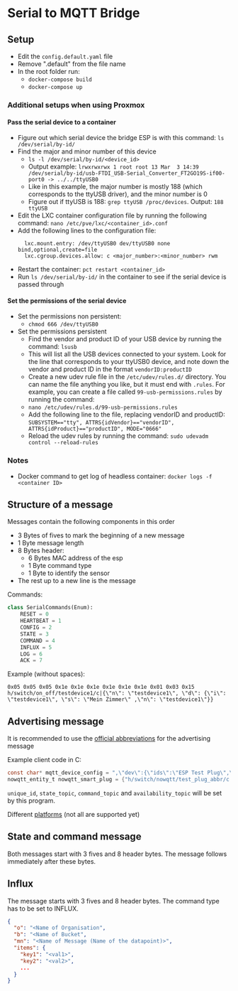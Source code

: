 # Serial to MQTT Bridge

## Setup
- Edit the `config.default.yaml` file
- Remove ".default" from the file name
- In the root folder run:
  - `docker-compose build`
  - `docker-compose up`

### Additional setups when using Proxmox

#### Pass the serial device to a container

- Figure out which serial device the bridge ESP is with this command: `ls /dev/serial/by-id/`
- Find the major and minor number of this device
  - `ls -l /dev/serial/by-id/<device_id>`
  - Output example: `lrwxrwxrwx 1 root root 13 Mar  3 14:39 /dev/serial/by-id/usb-FTDI_USB-Serial_Converter_FT2GO19S-if00-port0 -> ../../ttyUSB0`
  - Like in this example, the major number is mostly 188 (which corresponds to the ttyUSB driver), and the minor number is 0
  - Figure out if ttyUSB is 188: `grep ttyUSB /proc/devices`. Output: `188 ttyUSB`
- Edit the LXC container configuration file by running the following command: `nano /etc/pve/lxc/<container_id>.conf`
- Add the following lines to the configuration file: 
  ```shell
    lxc.mount.entry: /dev/ttyUSB0 dev/ttyUSB0 none bind,optional,create=file
    lxc.cgroup.devices.allow: c <major_number>:<minor_number> rwm
  ```
- Restart the container: `pct restart <container_id>`
- Run `ls /dev/serial/by-id/` in the container to see if the serial device is passed through

#### Set the permissions of the serial device

- Set the permissions non persistent:
  - `chmod 666 /dev/ttyUSB0`
- Set the permissions persistent
  - Find the vendor and product ID of your USB device by running the command: `lsusb`
  - This will list all the USB devices connected to your system. Look for the line that corresponds to your ttyUSB0 device, and note down the vendor and product ID in the format `vendorID:productID`
  - Create a new udev rule file in the `/etc/udev/rules.d/` directory. You can name the file anything you like, but it must end with `.rules`. For example, you can create a file called `99-usb-permissions.rules` by running the command:
  - `nano /etc/udev/rules.d/99-usb-permissions.rules`
  - Add the following line to the file, replacing vendorID and productID: `SUBSYSTEM=="tty", ATTRS{idVendor}=="vendorID", ATTRS{idProduct}=="productID", MODE="0666"`
  - Reload the udev rules by running the command: `sudo udevadm control --reload-rules`

### Notes

- Docker command to get log of headless container: `docker logs -f <container ID>`

## Structure of a message

Messages contain the following components in this order 

- 3 Bytes of fives to mark the beginning of a new message
- 1 Byte message length
- 8 Bytes header:
  - 6 Bytes MAC address of the esp
  - 1 Byte command type
  - 1 Byte to identify the sensor
- The rest up to a new line is the message

Commands:
```python
class SerialCommands(Enum):
    RESET = 0
    HEARTBEAT = 1
    CONFIG = 2
    STATE = 3
    COMMAND = 4
    INFLUX = 5
    LOG = 6
    ACK = 7
```

Example (without spaces):

```text
0x05 0x05 0x05 0x1e 0x1e 0x1e 0x1e 0x1e 0x1e 0x01 0x03 0x15 h/switch/on_off/testdevice1/c|{\"n\": \"testdevice1\", \"d\": {\"i\": \"testdevice1\", \"s\": \"Mein Zimmer\" ,\"n\": \"testdevice1\"}}
```

## Advertising message

It is recommended to use the [official abbreviations](https://www.home-assistant.io/integrations/mqtt/) for the advertising message 

Example client code in C:
```C
const char* mqtt_device_config = ",\"dev\":{\"ids\":\"ESP Test Plug\",\"sa\":\"Mein Zimmer\",\"name\":\"ESP Test Plug Abbreviations\",\"mf\":\"Ich\",\"mdl\":\"ESP32\"}}";
nowqtt_entity_t nowqtt_smart_plug = {"h/switch/nowqtt/test_plug_abbr/c|{\"name\":\"Test Plug Abbreviations\"", true, "OFF", smart_plug_switchHandler};
```

`unique_id`, `state_topic`, `command_topic` and `availability_topic` will be set by this program.

Different [platforms](https://www.home-assistant.io/integrations/mqtt/#mqtt-discovery) (not all are supported yet)

## State and command message

Both messages start with 3 fives and 8 header bytes. The message follows immediately after these bytes.

## Influx

The message starts with 3 fives and 8 header bytes. The command type has to be set to INFLUX.

```json
{
  "o": "<Name of Organisation",
  "b": "<Name of Bucket",
  "mn": "<Name of Message (Name of the datapoint)>",
  "items": {
    "key1": "<val1>",
    "key2": "<val2>",
    ...
  }
}
```